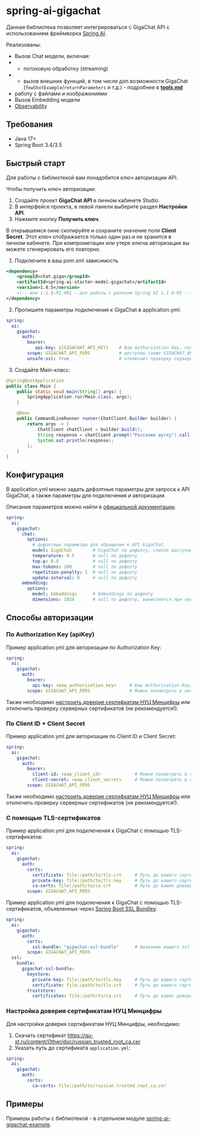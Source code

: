 # spring-ai-gigachat

Данная библиотека позволяет интегрироваться с GigaChat API с использованием фреймворка [Spring AI](https://docs.spring.io/spring-ai/reference/index.html).

Реализованы:
* Вызов Chat модели, включая:
* * потоковую обработку (streaming)
* * вызов внешних функций, в том числе доп.возможности GigaChat (`fewShotExample`/`returnParameters` и т.д.) - подробнее в **[tools.md](docs/tools.md)**
* работу с файлами и изображениями
* Вызов Embedding модели
* [Observability](https://docs.spring.io/spring-ai/reference/observability/index.html)

## Требования

* Java 17+
* Spring Boot 3.4/3.5

## Быстрый старт

Для работы с библиотекой вам понадобится ключ авторизации API.

Чтобы получить ключ авторизации:
1. Создайте проект **GigaChat API** в личном кабинете Studio.
2. В интерфейсе проекта, в левой панели выберите раздел **Настройки API**.
3. Нажмите кнопку **Получить ключ**.

В открывшемся окне скопируйте и сохраните значение поля **Client Secret**.
Этот ключ отображается только один раз и не хранится в личном кабинете.
При компрометации или утере ключа авторизации вы можете сгенерировать его повторно.

1) Подключите в ваш pom.xml зависимость

```xml
<dependency>
    <groupId>chat.giga</groupId>
    <artifactId>spring-ai-starter-model-gigachat</artifactId>
    <version>1.0.5</version>
    <!-- или 1.1.0-M1.001 - для работы с релизом Spring AI 1.1.0-M1 -->
</dependency>
```

2) Пропишите параметры подключения к GigaChat в application.yml:

```yaml
spring:
  ai:
    gigachat:
      auth:
        bearer:
           api-key: ${GIGACHAT_API_KEY}    # Ваш Authorization Key, полученный в личном кабинете GigaChat
        scope: GIGACHAT_API_PERS           # доступны также GIGACHAT_API_B2B, GIGACHAT_API_CORP
        unsafe-ssl: true                   # отключает проверку серверных сертификатов, не рекомендуется использовать в production!
```

3) Создайте Main-класс:

```java
@SpringBootApplication
public class Main {
    public static void main(String[] args) {
        SpringApplication.run(Main.class, args);
    }

    @Bean
    public CommandLineRunner runner(ChatClient.Builder builder) {
        return args -> {
            ChatClient chatClient = builder.build();
            String response = chatClient.prompt("Расскажи шутку").call().content();
            System.out.println(response);
        };
    }
}
```

## Конфигурация

В application.yml можно задать дефолтные параметры для запроса к API GigaChat,
а также параметры для подключения и авторизации.

Описание параметров можно найти в [официальной документации](https://developers.sber.ru/docs/ru/gigachat/api/reference/rest/post-chat).

```yaml
spring:
  ai:
    gigachat:
      chat:
        options:
          # дефолтные параметры для обращения к API GigaChat.
          model: GigaChat        # GigaChat по дефолту, список доступных моделей - https://developers.sber.ru/docs/ru/gigachat/models
          temperature: 0.5       # null по дефолту
          top-p: 0.5             # null по дефолту
          max-tokens: 200        # null по дефолту
          repetition-penalty: 1  # null по дефолту 
          update-interval: 0     # null по дефолту
      embedding:
        options:
          model: Embeddings      # Embeddings по дефолту
          dimensions: 1024       # null по дефолту, вычисляется при первом обращении к Embedding-модели
```

## Способы авторизации

### По Authorization Key (apiKey)

Пример application.yml для авторизации по Authorization Key:

```yaml
spring:
  ai:
    gigachat:
      auth:
        bearer:
          api-key: <ваш_authorization_key>     # Ваш Authorization Key, можно посмотреть в личном кабинете GigaChat в разделе "Настройки API" в вашем проекте
        scope: GIGACHAT_API_PERS               # Можно посмотреть в личном кабинете GigaChat в разделе "Настройки API" в вашем проекте
```

Также необходимо [настроить доверие сертифкатам НУЦ Минцифры](#настройка-доверия-сертификатам-нуц-минцифры)
или отключить проверку серверных сертификатов (не рекомендуется!).

### По Client ID + Client Secret

Пример application.yml для авторизации по Client ID и Client Secret:

```yaml
spring:
  ai:
    gigachat:
      auth:
        bearer:
          client-id: <ваш_client_id>             # Можно посмотреть в личном кабинете GigaChat в разделе "Настройки API" в вашем проекте
          client-secret: <ваш_client_secret>     # Можно посмотреть в личном кабинете GigaChat в разделе "Настройки API" в вашем проекте
        scope: GIGACHAT_API_PERS
```

Также необходимо [настроить доверие сертифкатам НУЦ Минцифры](#настройка-доверия-сертификатам-нуц-минцифры)
или отключить проверку серверных сертификатов (не рекомендуется!).

### С помощью TLS-сертификатов

Пример application.yml для подключения к GigaChat с помощью TLS-сертификатов:

```yaml
spring:
  ai:
    gigachat:
      auth:
        certs:
          certificate: file:/path/to/tls.crt     # Путь до вашего сертификата. Если у вас терминация TLS настроена на Egress-gateway, то можно пропустить этот параметр
          private-key: file:/path/to/tls.key     # Путь до вашего сертификата. Если у вас терминация TLS настроена на Egress-gateway, то можно пропустить этот параметр
          ca-certs: file:/path/to/ca.crt         # Путь до ваших доверенных сертификатов. Если у вас терминация TLS настроена на Egress-gateway, то можно пропустить этот параметр
        scope: GIGACHAT_API_PERS
```

Пример application.yml для подключения к GigaChat с помощью TLS-сертификатов,
объявленных через [Spring Boot SSL Bundles](https://docs.spring.io/spring-boot/reference/features/ssl.html):

```yaml
spring:
  ai:
    gigachat:
      auth:
        certs:
          ssl-bundle: "gigachat-ssl-bundle"      # Название вашего ssl-bundle
        scope: GIGACHAT_API_PERS
  ssl:
    bundle:
      gigachat-ssl-bundle:
        keystore:
          private-key: file:/path/to/tls.key     # Путь до вашего сертификата
          certificate: file:/path/to/tls.crt     # Путь до вашего сертификата
        truststore:
          certificates: file:/path/to/ca.crt     # Путь до ваших доверенных сертификатов
```

### Настройка доверия сертификатам НУЦ Минцифры

Для настройки доверия сертификатам НУЦ Минцифры, необходимо:
1) Скачать сертификат https://gu-st.ru/content/Other/doc/russian_trusted_root_ca.cer
2) Указать путь до сертификата `application.yml`:

```yaml
spring:
  ai:
    gigachat:
      auth:
        certs:
          ca-certs: file:/path/to/russian_trusted_root_ca.cer
```

## Примеры

Примеры работы с библиотекой - в отдельном модуле [spring-ai-gigachat-example](./spring-ai-gigachat-example/README.md).
